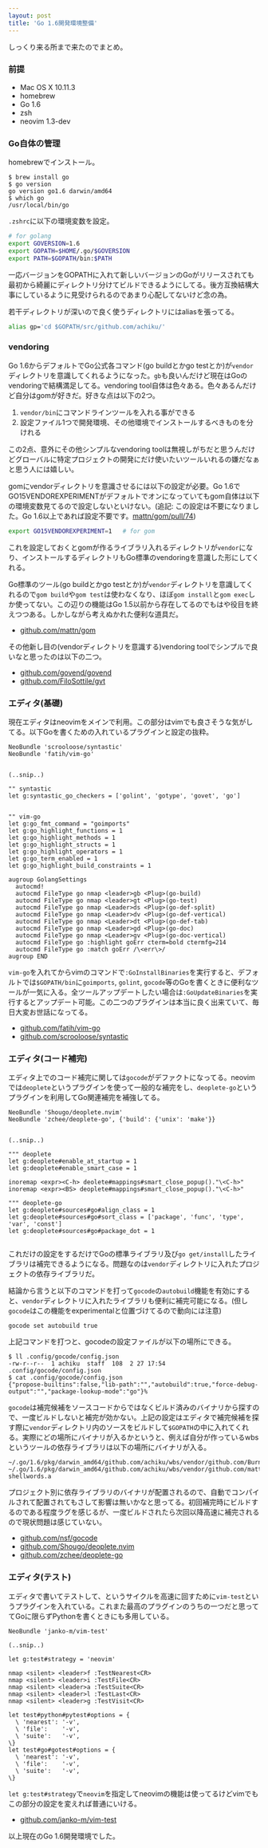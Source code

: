 ```yaml
---
layout: post
title: 'Go 1.6開発環境整備'
---
```


しっくり来る所まで来たのでまとめ。


### 前提

- Mac OS X 10.11.3
- homebrew
- Go 1.6
- zsh
- neovim 1.3-dev


### Go自体の管理

homebrewでインストール。

```
$ brew install go
$ go version
go version go1.6 darwin/amd64
$ which go
/usr/local/bin/go
```

`.zshrc`に以下の環境変数を設定。

```bash
# for golang
export GOVERSION=1.6
export GOPATH=$HOME/.go/$GOVERSION
export PATH=$GOPATH/bin:$PATH
```

一応バージョンをGOPATHに入れて新しいバージョンのGoがリリースされても最初から綺麗にディレクトリ分けてビルドできるようにしてる。後方互換結構大事にしているように見受けられるのであまり心配してないけど念の為。

若干ディレクトリが深いので良く使うディレクトリにはaliasを張ってる。

```bash
alias gp='cd $GOPATH/src/github.com/achiku/'
```


### vendoring

Go 1.6からデフォルトでGo公式各コマンド(go buildとかgo testとか)が`vendor`ディレクトリを意識してくれるようになった。`gb`も良いんだけど現在はGoのvendoringで結構満足してる。vendoring tool自体は色々ある。色々あるんだけど自分はgomが好きだ。好きな点は以下の2つ。

1. `vendor/bin`にコマンドラインツールを入れる事ができる
2. 設定ファイル1つで開発環境、その他環境でインストールするべきものを分けれる

この2点、意外にその他シンプルなvendoring toolは無視しがちだと思うんだけどグローバルに特定プロジェクトの開発にだけ使いたいツールいれるの嫌だなぁと思う人には嬉しい。

gomにvendorディレクトリを意識させるには以下の設定が必要。Go 1.6でGO15VENDOREXPERIMENTがデフォルトでオンになっていてもgom自体は以下の環境変数見てるので設定しないといけない。(追記: この設定は不要になりました。Go 1.6以上であれば設定不要です。[mattn/gom/pull/74](https://github.com/mattn/gom/pull/74))

```bash
export GO15VENDOREXPERIMENT=1   # for gom
```

これを設定しておくとgomが作るライブラリ入れるディレクトリが`vendor`になり、インストールするディレクトリもGo標準のvendoringを意識した形にしてくれる。

Go標準のツール(go buildとかgo testとか)が`vendor`ディレクトリを意識してくれるので`gom build`や`gom test`は使わなくなり、ほぼ`gom install`と`gom exec`しか使ってない。この辺りの機能はGo 1.5以前から存在してるのでもはや役目を終えつつある。しかしながら考えぬかれた便利な道具だ。


- [github.com/mattn/gom](https://github.com/mattn/gom)

その他新し目の(vendorディレクトリを意識する)vendoring toolでシンプルで良いなと思ったのは以下の二つ。

- [github.com/govend/govend](https://github.com/govend/govend)
- [github.com/FiloSottile/gvt](https://github.com/FiloSottile/gvt)



### エディタ(基礎)


現在エディタはneovimをメインで利用。この部分はvimでも良さそうな気がしてる。以下Goを書くための入れているプラグインと設定の抜粋。


```vim
NeoBundle 'scrooloose/syntastic'
NeoBundle 'fatih/vim-go'


(..snip..)

"" syntastic
let g:syntastic_go_checkers = ['golint', 'gotype', 'govet', 'go']


"" vim-go
let g:go_fmt_command = "goimports"
let g:go_highlight_functions = 1
let g:go_highlight_methods = 1
let g:go_highlight_structs = 1
let g:go_highlight_operators = 1
let g:go_term_enabled = 1
let g:go_highlight_build_constraints = 1

augroup GolangSettings
  autocmd!
  autocmd FileType go nmap <leader>gb <Plug>(go-build)
  autocmd FileType go nmap <leader>gt <Plug>(go-test)
  autocmd FileType go nmap <Leader>ds <Plug>(go-def-split)
  autocmd FileType go nmap <Leader>dv <Plug>(go-def-vertical)
  autocmd FileType go nmap <Leader>dt <Plug>(go-def-tab)
  autocmd FileType go nmap <Leader>gd <Plug>(go-doc)
  autocmd FileType go nmap <Leader>gv <Plug>(go-doc-vertical)
  autocmd FileType go :highlight goErr cterm=bold ctermfg=214
  autocmd FileType go :match goErr /\<err\>/
augroup END
```

`vim-go`を入れてからvimのコマンドで`:GoInstallBinaries`を実行すると、デフォルトでは`$GOPATH/bin`に`goimports`, `golint`, `gocode`等のGoを書くときに便利なツールが一気に入る。全ツールアップデートしたい場合は`:GoUpdateBinaries`を実行するとアップデート可能。この二つのプラグインは本当に良く出来ていて、毎日大変お世話になってる。


- [github.com/fatih/vim-go](https://github.com/fatih/vim-go)
- [github.com/scrooloose/syntastic](https://github.com/scrooloose/syntastic)


### エディタ(コード補完)

エディタ上でのコード補完に関しては`gocode`がデファクトになってる。neovimでは`deoplete`というプラグインを使って一般的な補完をし、`deoplete-go`というプラグインを利用してGo関連補完を補強してる。

```vim
NeoBundle 'Shougo/deoplete.nvim'
NeoBundle 'zchee/deoplete-go', {'build': {'unix': 'make'}}


(..snip..)

""" deoplete
let g:deoplete#enable_at_startup = 1
let g:deoplete#enable_smart_case = 1

inoremap <expr><C-h> deolete#mappings#smart_close_popup()."\<C-h>"
inoremap <expr><BS> deoplete#mappings#smart_close_popup()."\<C-h>"

""" deoplete-go
let g:deoplete#sources#go#align_class = 1
let g:deoplete#sources#go#sort_class = ['package', 'func', 'type', 'var', 'const']
let g:deoplete#sources#go#package_dot = 1


```

これだけの設定をするだけでGoの標準ライブラリ及び`go get/install`したライブラリは補完できるようになる。問題なのは`vendor`ディレクトリに入れたプロジェクトの依存ライブラリだ。

結論から言うと以下のコマンドを打って`gocode`の`autobuild`機能を有効にすると、`vendor`ディレクトリに入れたライブラリも便利に補完可能になる。(但し`gocode`はこの機能をexperimentalと位置づけてるので動向には注意)

```
gocode set autobuild true
```

上記コマンドを打つと、gocodeの設定ファイルが以下の場所にできる。

```
$ ll .config/gocode/config.json
-rw-r--r--  1 achiku  staff  108  2 27 17:54 .config/gocode/config.json
$ cat .config/gocode/config.json
{"propose-builtins":false,"lib-path":"","autobuild":true,"force-debug-output":"","package-lookup-mode":"go"}% 
```

`gocode`は補完候補をソースコードからではなくビルド済みのバイナリから探すので、一度ビルドしないと補完が効かない。上記の設定はエディタで補完候補を探す際に`vendor`ディレクトリ内のソースをビルドして`$GOPATH`の中に入れてくれる。実際にどの場所にバイナリが入るかというと、例えば自分が作っているwbsというツールの依存ライブラリは以下の場所にバイナリが入る。

```
~/.go/1.6/pkg/darwin_amd64/github.com/achiku/wbs/vendor/github.com/BurntSushi/toml.a
~/.go/1.6/pkg/darwin_amd64/github.com/achiku/wbs/vendor/github.com/mattn/go-shellwords.a
```

プロジェクト別に依存ライブラリのバイナリが配置されるので、自動でコンパイルされて配置されてもさして影響は無いかなと思ってる。初回補完時にビルドするのである程度ラグを感じるが、一度ビルドされたら次回以降高速に補完されるので現状問題は感じていない。

- [github.com/nsf/gocode](https://github.com/nsf/gocode)
- [github.com/Shougo/deoplete.nvim](https://github.com/Shougo/deoplete.nvim)
- [github.com/zchee/deoplete-go](https://github.com/zchee/deoplete-go) 


### エディタ(テスト)

エディタで書いてテストして、というサイクルを高速に回すために`vim-test`というプラグインを入れている。これまた最高のプラグインのうちの一つだと思っててGoに限らずPythonを書くときにも多用している。

```vim
NeoBundle 'janko-m/vim-test'

(..snip..)

let g:test#strategy = 'neovim'

nmap <silent> <leader>f :TestNearest<CR>
nmap <silent> <leader>i :TestFile<CR>
nmap <silent> <leader>a :TestSuite<CR>
nmap <silent> <leader>l :TestLast<CR>
nmap <silent> <leader>g :TestVisit<CR>

let test#python#pytest#options = {
  \ 'nearest': '-v',
  \ 'file':    '-v',
  \ 'suite':   '-v',
\}
let test#go#gotest#options = {
  \ 'nearest': '-v',
  \ 'file':    '-v',
  \ 'suite':   '-v',
\}
```

`let g:test#strategy`で`neovim`を指定してneovimの機能は使ってるけどvimでもこの部分の設定を変えれば普通にいける。


- [github.com/janko-m/vim-test](https://github.com/janko-m/vim-test)


以上現在のGo 1.6開発環境でした。
